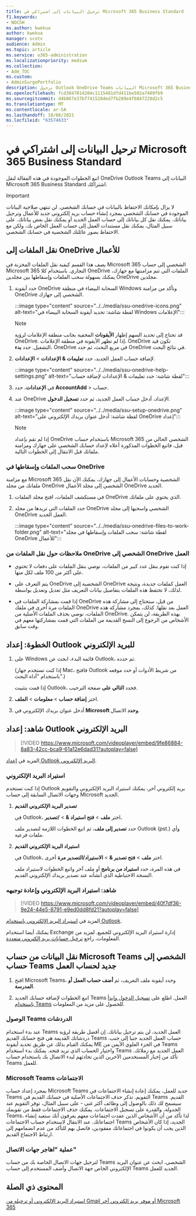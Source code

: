 ```yaml
---
title: ترحيل البيانات إلى اشتراكي في Microsoft 365 Business Standard
f1.keywords:
- NOCSH
ms.author: kwekua
author: kwekua
manager: scotv
audience: Admin
ms.topic: article
ms.service: o365-administration
ms.localizationpriority: medium
ms.collection:
- Adm_TOC
ms.custom:
- AdminSurgePortfolio
description: ترحيل Outlook OneDrive Teams البيانات Microsoft 365 Business Standard
ms.openlocfilehash: fcd3047014204c1115481dfd411be502a7409fb9
ms.sourcegitcommit: d4b867e37bf741528ded7fb289e4f6847228d2c5
ms.translationtype: MT
ms.contentlocale: ar-SA
ms.lasthandoff: 10/06/2021
ms.locfileid: "63574633"
---
```

# <a name="migrate-data-to-my-microsoft-365-business-standard-subscription"></a>ترحيل البيانات إلى اشتراكي في Microsoft 365 Business Standard

اتبع الخطوات الموجودة في هذه المقالة لنقل OneDrive Outlook Teams البيانات إلى Microsoft 365 Business Standard اشتراكك.

> [!IMPORTANT]
> لا يزال بإمكانك الاحتفاظ بالبيانات في حسابك الشخصي. لن تنتهي صلاحية البيانات الموجودة في حسابك الشخصي بمجرد إنشاء حساب بريد إلكتروني جديد للأعمال وترحيل بياناتك. يمكنك نقل كل بياناتك إلى حساب العمل الجديد أو يمكنك نقل بعض بياناتك. على سبيل المثال، يمكنك نقل مستندات العمل إلى حساب العمل الخاص بك، ولكن مع الاحتفاظ بصور عائلتك الشخصية في حسابك الشخصي.

## <a name="move-files-to-onedrive-for-business"></a>نقل الملفات إلى OneDrive للأعمال

يصف هذا القسم كيفية نقل الملفات المخزنة في Microsoft 365 الشخصي إلى حساب Microsoft 365 التجاري. باستخدام كلا OneDrive الملفات التي تتم مزامنتها مع جهازك، يمكنك بسهولة سحب الملفات وإسقاطها بين مجلدين OneDrive مجلدين.

1. حدد أيقونة OneDrive السحابة البيضاء في منطقة Windows وتأكد من مزامنة OneDrive الشخصي إلى جهازك.

    :::image type="content" source="../../media/ssu-onedrive-icons.png" alt-text="لقطة شاشة: تحديد أيقونة السحابة البيضاء في Windows الإعلامات":::

    > [!NOTE]
    > قد تحتاج إلى تحديد السهم إظهار **الأيقونات** المخفية بجانب منطقة الإعلامات لرؤية OneDrive. إذا لم تظهر الأيقونة في منطقة الإعلامات، OneDrive تكون قيد التشغيل. حدد **بدء**، OneDrive في مربع البحث، ثم حدد OneDrive في نتائج البحث.

2. لإضافة حساب العمل الجديد، حدد **تعليمات & الإعدادات** >  **الإعدادات**.

    :::image type="content" source="../../media/ssu-onedrive-help-settings.png" alt-text="لقطة شاشة: حدد تعليمات & الإعدادات لإضافة حساب":::

3. في **الإعدادات**، حدد **AccountAdd** >  حساب.

4. عند OneDrive الإعداد، أدخل حساب العمل الجديد، ثم حدد **تسجيل الدخول**.

    :::image type="content" source="../../media/ssu-setup-onedrive.png" alt-text="لقطة شاشة: أدخل عنوان بريدك الإلكتروني على OneDrive إعداد":::

    > [!NOTE]
    > إذا لم تقم بإعداد OneDrive باستخدام حساب Microsoft 365 الشخصي الحالي من قبل، فاتبع الخطوات المذكورة أعلاه لإعداد حسابك الشخصي على جهازك ومزامنة ملفاتك قبل الانتقال إلى الخطوات التالية.

### <a name="drag-and-drop-files-in-onedrive"></a>سحب الملفات وإسقاطها في OneDrive

مع مزامنة Microsoft 365 الشخصية وحسابات الأعمال إلى جهازك، يمكنك الآن نقل ملفاتك من مجلد OneDrive الشخصي إلى مجلد الأعمال OneDrive الجديد.

1. في مستكشف الملفات، افتح مجلد الملفات OneDrive الذي يحتوي على ملفاتك.

2. حدد الملفات التي تريدها من مجلد OneDrive الشخصي واسحبها إلى مجلد OneDrive العمل الجديد.

    :::image type="content" source="../../media/ssu-onedrive-files-to-work-folder.png" alt-text="لقطة شاشة: سحب الملفات وإسقاطها في مجلد OneDrive للأعمال":::

### <a name="notes-about-moving-files-from-onedrive-personal-to-onedrive-for-work"></a>ملاحظات حول نقل الملفات من OneDrive الشخصي إلى OneDrive العمل

- إذا كنت تقوم بنقل عدد كبير من الملفات، نوصي بنقل الملفات على دفعات لا تحتوي على أكثر من 100 ملف لكل منها.

- يتم التعرف على OneDrive الشخصية إلى OneDrive العمل كملفات جديدة، ونتيجة لذلك، لا تحتفظ هذه الملفات بتفاصيل بيانات التعريف مثل تعديل وتعديل بواسطة.

- إذا قمت بمشاركة الملفات في OneDrive من قبل، ستحتاج إلى مشاركة هذه الملفات مرة أخرى في ملفك OneDrive العمل بعد نقلها. كذلك، بمجرد مشاركة هذه الملفات، نوصي بحذف الملفات الأصلية من OneDrive. بهذه الطريقة، لن يتمكن الأشخاص من الرجوع إلى النسخ القديمة من الملفات التي قمت بمشاركتها معهم في وقت سابق.

## <a name="step-set-up-outlook-for-email"></a>الخطوة: إعداد Outlook للبريد الإلكتروني

1. على Windows قائمة البدء، ابحث عن Outlook، ثم حدده.

    (إذا كنت تستخدم جهاز Mac، فافتح Outlook من شريط الأدوات أو حدد موقعه باستخدام "أداة البحث".)

    إذا قمت بتثبيت Outlook، فحدد **التالي على** صفحة الترحيب.

2. اختر **إضافة حساب** \> **معلومات** \> **الملف**.

3. أدخل عنوان بريدك الإلكتروني في **Microsoft وحدد** الاتصال.

## <a name="watch-set-up-outlook-for-email"></a>شاهد: إعداد Outlook البريد الإلكتروني

> [!VIDEO https://www.microsoft.com/videoplayer/embed/9fe86884-8a83-42cc-bca9-61a12e6dad31?autoplay=false]
  
المزيد في [إعداد Outlook البريد الإلكتروني](https://support.microsoft.com/office/f5bf0cd1-e1f3-4b0d-a022-ecab17efe86f).
  
### <a name="import-email"></a>استيراد البريد الإلكتروني

إذا كنت تستخدم Outlook بريد إلكتروني آخر، يمكنك استيراد البريد الإلكتروني والتقويم وجهات الاتصال السابقة إلى حساب Microsoft الجديد.
  
1. **تصدير البريد الإلكتروني القديم**

    في Outlook، اختر **ملف** \> **فتح استيراد &amp;** \> **/تصدير.**

    حدد **تصدير إلى ملف**، ثم اتبع الخطوات اللازمة لتصدير ملف Outlook (pst.) وأي ملفات فرعية.

2. **استيراد البريد الإلكتروني القديم**

    في Outlook، اختر **ملف** \> **فتح تصدير &amp;** \> **الاستيراد/التصدير مرة** أخرى.

    في هذه المرة، حدد **استيراد من برنامج** أو ملف آخر واتبع الخطوات لاستيراد ملف النسخة الاحتياطية الذي أنشأته عند تصدير بريدك الإلكتروني القديم.

### <a name="watch-import-and-redirect-email"></a>شاهد: استيراد البريد الإلكتروني وإعادة توجيهه

> [!VIDEO https://www.microsoft.com/videoplayer/embed/40f7df36-9e24-44e5-8791-e9ed0dd8fd21?autoplay=false]
  
المزيد في [استيراد البريد الإلكتروني باستخدام Outlook](https://support.microsoft.com/office/6a3771d4-4c1d-4a25-92a6-0b8e476335de).

يمكنك أيضا استخدام Exchange إدارة استيراد البريد الإلكتروني للجميع. لمزيد من المعلومات، راجع [ترحيل حسابات بريد إلكتروني متعددة](/Exchange/mailbox-migration/mailbox-migration).

## <a name="move-data-from-your-personal-microsoft-teams-account-to-new-teams-for-work-account"></a>نقل البيانات من حساب Microsoft Teams الشخصي إلى حساب Teams جديد لحساب العمل

1. افتح Microsoft Teams، وحدد أيقونة ملف التعريف، ثم **أضف حساب العمل أو المدرسة**.

2. اتبع الخطوات لإضافة حسابك الجديد Teams العمل. اطلع على [تسجيل الدخول وابدأ باستخدام Teams](https://support.microsoft.com/office/sign-in-and-get-started-with-teams-6723dc43-dbc0-46e6-af49-8a2d1c5cb937) للحصول على مزيد من المعلومات.

### <a name="access-teams-chats"></a>الوصول Teams الدردشات

عند بدء استخدام Teams العمل الجديد، لن يتم ترحيل بياناتك. إن أفضل طريقة لرؤية دردشاتك القديمة هي فتح حسابك القديم Teams حساب العمل الجديد جنبا إلى جنب. يمكنك القيام بذلك عن طريق تحديد أيقونة ME في الجزء العلوي الأيمن من Teams واختيار الحساب الذي تريد فتحه. يمكنك بدء استخدام Teams العمل الجديد مع زملائك. تأكد من إخبار المستخدمين الآخرين الذين تحادثهم لبدء الاتصال بك باستخدام حساب Teams للعمل.

### <a name="microsoft-teams-meetings"></a>Microsoft Teams الاجتماعات

بمجرد إعداد حساب Microsoft Teams جديد للعمل، يمكنك إعادة إنشاء الاجتماعات في Teams التقويم. تذكر حذف الاجتماعات الأصلية في حسابك القديم في Teams القديم. سيسمح لك ذلك بالوصول إلى وظائف أكثر غنى - على سبيل المثال، توفر التقويم عند الجدولة، والقدرة على تسجيل الاجتماعات. يمكنك حذف الاجتماعات فقط من تقويمك Teams، لذا تأكد من أن الأشخاص الذين عقدت اجتماعات معهم يعرفون أنك ستعيد إنشاء اجتماعاتك. عند الانتقال لاستخدام حساب الاجتماعات Teams الجديد، إذا كان الأشخاص الذين يجب أن يكونوا في اجتماعاتك مفقودين، فاتصل بهم للتأكد من عدم انضمامهم إلى ارتباط الاجتماع القديم.

### <a name="migrating-contacts"></a>عملية "اهاجر جهات الاتصال"

لترحيل جهات الاتصال الخاصة بك من حساب Teams الشخصي، ابحث عن عنوان البريد الإلكتروني الخاص جهة الاتصال وأضف المستخدم إلى حساب Teams الجديد للعمل.

## <a name="related-content"></a>المحتوى ذي الصلة

[استيراد البريد الإلكتروني أو ترحيله من Gmail أو موفر بريد إلكتروني آخر Microsoft 365](../setup/migrate-email-and-contacts-admin.md)

<!--## Download desktop apps

Download Microsoft 365 apps by following the steps in this article.

1. Open any of your Microsoft 365 apps, like Word, Excel or PowerPoint, select your profile icon and then **Sign in with a different account**. Follow the steps and choose **Next** to set up Outlook.

2. Open Outlook, enter your new email address, and select **Connect**. Follow the steps and choose **Next** to set up OneDrive.

3. Select the OneDrive cloud icon from your taskbar and follow the steps to move your files to your new OneDrive for Business folder. Select **Next** to set up Microsoft Teams.

4. Open Teams, select your profile icon, and then **Add work or school account**. Follow the steps to add your new account to Teams. Select **I'm done** when Teams is set up.-->

<!--## Next steps

## Accept a new invitation to change your personal email account to a business email account

Your email looks like this to set up your business user account. When you get this email, you'll have to complete a few steps before you can start using your new user account.

(**Add screenshot here**)

1. From the invitation email, select **Accept**.

2. On the **Join Microsoft 365 Business...** page, select **Next**.

3. On the Sign up page, make sure you use the email used in the invitation email, and create a password. Select **Create account**.

3. Choose **Accept** on the **Terms and Conditions** page.

1. On the Review permissions page, choose **Accept**.

1. On the Welcome to Microsoft 365 page, you can download Office desktop and mobile apps, and set up OneDrive.-->